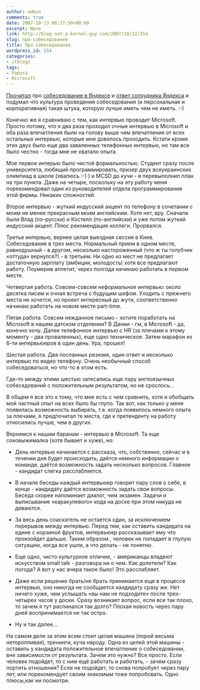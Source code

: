 ```yaml
---
author: admin
comments: true
date: 2007-10-13 06:27:50+00:00
excerpt: None
link: http://blog.not-a-kernel-guy.com/2007/10/12/254
slug: про-собеседования
title: Про собеседования.
wordpress_id: 254
categories:
- itblogs
tags:
- Работа
- Microsoft
---
```


[Прочитал](http://habrahabr.ru/blog/i_am_clever/27363.html) про [собеседование в Яндексе](http://rsdn.ru/forum/message/2683747.flat.1.aspx) и [ответ сотрудника Яндекса](http://rsdn.ru/forum/message/2685569.flat.aspx#2685569) и подумал что культура проведения собеседования (и персональная и корпоративная) такая штука, которую лучше иметь чем не иметь. :-)

 

Конечно же я сравниваю с тем, как интервью проводит Microsoft. Просто потому, что я два раза проходил очные интервью в Microsoft и оба раза впечатления были на голову выше чем впечатления от всех остальных интервью, которые мне довелось проходить. Кстати кроме этих двух было еще два заваленных телефонных интервью, но там все было честно - тогда мне не хватало опыта.

 


<!-- more -->
  

 

Мое первое интерью было чистой формальностью. Студент сразу после университета, любящий программировать, призер двух всеукраинских олимпиад в школе (хвалюсь :-) ) и MCSD до кучи - я перевыполнил план на три пункта. Даже на четыре, поскольку на эту работу меня порекомендовал один из руководителей отдела программирования этой фирмы. Никаких сложностей.

 

Второе интервью - жуткий индусский акцент по телефону в сочетании с моим не менее прекрасным моим английским. Хотя нет, вру. Сначала были Влад (по-русски) и Костелл (по-английски) и уже потом жуткий индусский акцент. Плюс рекомендация коллеги. Прорвался.

 

Третье интервью, вернее целая выездная сессия в Киев. Собеседование в трех места. Нормальный прием в одном месте, равнодушный - в другом, несколько настороженный (что ж ты голубчик «оттуда» вернулся?) - в третьем. Ни одно из мест не предлагает достаточную зарплату (амбиции, молодость) хотя все предлагают работу. Поумерив аппетит, через полгода начинаю работать в первом месте.

 

Четвертая работа. Совсем-совсем неформальное интервью: около десятка писем и очная встреча с будущим шефом. Уходить с прежнего места не хочется, но проект интересный до жути, соответственно начинаю работать на новом месте part-time.

 

Пятая работа. Совсем нежданное письмо - хотите поработать на Microsoft в нашем датском отделении? В Дании - гм, в Microsoft - да, конечно хочу. Далее телефонное интервью с HR (за плечами к этому моменту - два проваленных), еще одно техническое. Затем марафон из 6-ти интервьюеров в один день. Ура, прошел!

 

Шестая работа. Два посланных резюме, один ответ и несколько интервью по видео телефону. Очень необычный способ собеседоваться, но что-то в этом есть.

 

Где-то между этими шестью затесались еще пару англоязычных собеседований с положительным результатом, но не срослось...

 

В общем я все это к тому, что мне есть с чем сравнить, хотя и обобщать мой частный опыт на всех было бы глупо. Так вот, как только у меня появилась возможность выбирать, т.е. когда появилось немного опыта за плечами, я предпочитал те места, где к претенденту на работу относились лучше, чем в других.

 

Вернемся к нашим баранам - интервью в Microsoft. Та еще соковыжималка (хотя бывает и хуже), но:

 

  
  * День интервью начинается с рассказа, что, собственно, сейчас и в течении дня будет происходить, даётся немного информации о команде, даётся возможность задать несколько вопросов. Главное - кандидат слегка расслабляется. 
   
  * В начале беседы каждый интервьюер говорит пару слов о себе, в конце - кандидату даётся возможность задать свои вопросы. Беседа скорее напоминает диалог, чем экзамен. Задачи и выписывание «каракулевого» кода на доске при этом никуда не деваются. 
   
  * За весь день соискатель не остается один, за исключением перерывов между интервью. Перед тем, как оставить кандидата на едине с корзиной фруктов, интервьюер рассказывает ему что произойдет дальше. Таким образом , человек не попадает в глупую ситуацию, когда все ушли, а что делать - не понятно. 
   
  * Еще одно, чисто культурное отличие, - американцы владеют искусством small talk - разговора ни о чем. Как долетели? Как погода? А вот у нас вчера такое было! Это расслабляет. 
   
  * Даже если решение брать/не брать принимается еще в процессе интервью, оно никогда не сообщается кандидату сразу же. Нет ничего хуже, чем услышать «вы нам не подходите» после трех-четырех часов у доски. Сразу возникает вопрос, если все так плохо, то зачем я тут распинался так долго? Плохая новость через пару дней воспринимается не так остро. 
   
  * Ну и так далее... 
 

На самом деле за этим всем стоит целая машина (порой весьма неторопливая), тренинги, куча народу. Одна из целей этой машины - оставить у кандидата положительное впечатление о собеседовании, вне зависимости от результата. Зачем это нужно? Все просто. Если человек подойдет, то с ним ещё работать и работать, - зачем сразу портить отношения? Если не подойдет, то снова попробует через пару лет, или порекомендует своим знакомым тоже попробовать. Одно плюсы,как ни посмотри.
